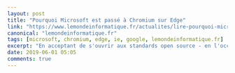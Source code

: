 ```yaml
---
layout: post
title: "Pourquoi Microsoft est passé à Chromium sur Edge"
link: "https://www.lemondeinformatique.fr/actualites/lire-pourquoi-microsoft-est-passe-a-chromium-sur-edge-75001.html"
canonical: "lemondeinformatique.fr"
tags: [microsoft, chromium, edge, ie, google, lemondeinformatique.fr]
excerpt: "En acceptant de s'ouvrir aux standards open source - en l'occurrence Chromium - pour son navigateur web Edge, Microsoft enterre une grande partie de sa stratégie historique. Une métamorphose que ses anciens PDG n'auraient jamais pu imaginer."
date: 2019-06-01 05:05
comments: true
---
```


